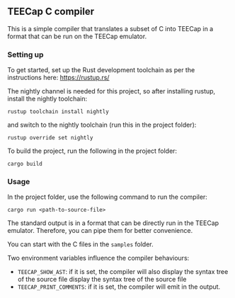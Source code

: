 ## TEECap C compiler

This is a simple compiler that translates a subset of C into 
TEECap in a format that can be run on the TEECap emulator.

### Setting up

To get started, set up the Rust development toolchain as per
the instructions here: https://rustup.rs/

The nightly channel is needed for this project,
so after installing rustup, install the nightly toolchain:
    
    rustup toolchain install nightly

and switch to the nightly toolchain (run this in the project folder):

    rustup override set nightly

To build the project, run the following in the project folder:

    cargo build

### Usage

In the project folder, use the following command to run the compiler:

    cargo run <path-to-source-file>

The standard output is in a format that can be directly run in the
TEECap emulator. Therefore, you can pipe them for better convenience.

You can start with the C files in the `samples` folder.

Two environment variables influence the compiler behaviours:
* `TEECAP_SHOW_AST`: if it is set, the compiler will also display the syntax tree of the source file
display the syntax tree of the source file
* `TEECAP_PRINT_COMMENTS`: if it is set, the compiler will emit in the
  output.

